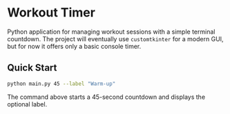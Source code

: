 # Workout Timer

Python application for managing workout sessions with a simple terminal countdown. The project will eventually use `customtkinter` for a modern GUI, but for now it offers only a basic console timer.

## Quick Start

```bash
python main.py 45 --label "Warm-up"
```

The command above starts a 45-second countdown and displays the optional label.
